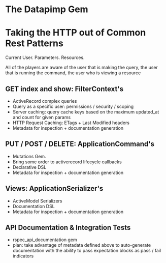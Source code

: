 # The Datapimp Gem

# Taking the HTTP out of Common Rest Patterns 

Current User. Parameters. Resources.

All of the players are aware of the user that is making the query, the
user that is running the command, the user who is viewing a resource

## GET index and show: FilterContext's

- ActiveRecord complex queries
- Query as a specific user: permissions / security / scoping
- Server caching: query cache keys based on the maximum updated_at and count for given params
- HTTP Request Caching: ETags + Last Modified headers
- Metadata for inspection + documentation generation

## PUT / POST / DELETE: ApplicationCommand's

- Mutations Gem.
- Bring some order to activerecord lifecycle callbacks
- Declarative DSL 
- Metadata for inspection + documentation generation

## Views: ApplicationSerializer's

- ActiveModel Serializers
- Documentation DSL
- Metadata for inspection + documentation generation

## API Documentation & Integration Tests

- rspec_api_documentation gem
- plan: take advantage of metadata defined above to auto-generate
  documentation with the ability to pass expectation blocks as pass /
  fail indicators
